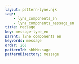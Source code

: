 ```yaml
---
layout: pattern-lyne.njk
tags: 
    - lyne_components_en
    - lyne_components_message_en
title: Message
key: message-lyne_en
parent: lyne_components_en
keywords: message
order: 260
patternId: sbbMessage
patternDirectory: message
---
```


